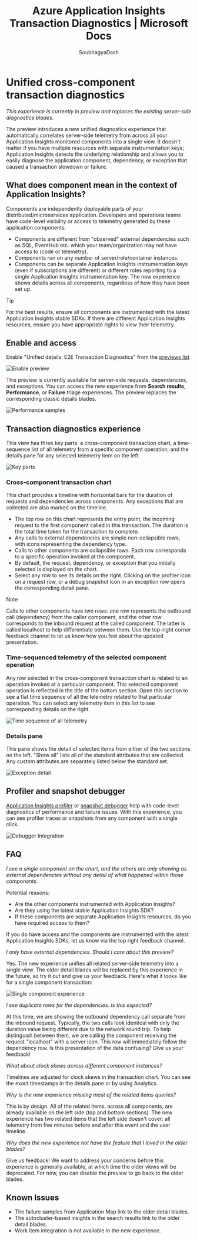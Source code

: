 ﻿---
title: Azure Application Insights Transaction Diagnostics | Microsoft Docs
description: Application Insights end-to-end transaction diagnostics
services: application-insights
documentationcenter: .net
author: SoubhagyaDash
manager: victormu

ms.service: application-insights
ms.workload: TBD
ms.tgt_pltfrm: ibiza
ms.devlang: multiple
ms.topic: article
ms.date: 01/19/2018
ms.author: sdash

---
# Unified cross-component transaction diagnostics

*This experience is currently in preview and replaces the existing server-side diagnostics blades.*

The preview introduces a new unified diagnostics experience that automatically correlates server-side telemetry from across all your Application Insights monitored components into a single view. It doesn't matter if you have multiple resources with separate instrumentation keys; Application Insights detects the underlying relationship and allows you to easily diagnose the application component, dependency, or exception that caused a transaction slowdown or failure.

## What does component mean in the context of Application Insights?

Components are independently deployable parts of your distributed/microservices application. Developers and operations teams have code-level visibility or access to telemetry generated by these application components. 

* Components are different from "observed" external dependencies such as SQL, EventHub etc. which your team/organization may not have access to (code or telemetry).
* Components run on any number of server/role/container instances.
* Components can be separate Application Insights instrumentation keys (even if subscriptions are different) or different roles reporting to a single Application Insights instrumentation key. The new experience shows details across all components, regardless of how they have been set up.

> [!Tip]
> For the best results, ensure all components are instrumented with the latest Application Insights stable SDKs. If there are different Application Insights resources, ensure you have appropriate rights to view their telemetry.

## Enable and access
Enable "Unified details: E2E Transaction Diagnostics" from the [previews list](app-insights-previews.md)

![Enable preview](media/app-insights-e2eTxn-diagnostics/previews.png)

This preview is currently available for server-side requests, dependencies, and exceptions. You can access the new experience from **Search results**, **Performance**, or **Failure** triage experiences. The preview replaces the corresponding classic details blades. 

![Performance samples](media/app-insights-e2eTxn-diagnostics/performanceSamplesClickThrough.png)

## Transaction diagnostics experience 
This view has three key parts: a cross-component transaction chart, a time-sequence list of all telemetry from a specific component operation, and the details pane for any selected telemetry item on the left.

![Key parts](media/app-insights-e2eTxn-diagnostics/3partsCrossComponent.png)

### Cross-component transaction chart

This chart provides a timeline with horizontal bars for the duration of requests and dependencies across components. Any exceptions that are collected are also marked on the timeline.

* The top row on this chart represents the entry point, the incoming request to the first component called in this transaction. The duration is the total time taken for the transaction to complete.
* Any calls to external dependencies are simple non-collapsible rows, with icons representing the dependency type.
* Calls to other components are collapsible rows. Each row corresponds to a specific operation invoked at the component.
* By default, the request, dependency, or exception that you initially selected is displayed on the chart.
* Select any row to see its details on the right. Clicking on the profiler icon on a request row, or a debug snapshot icon in an exception row opens the corresponding detail pane.

> [!NOTE]
Calls to other components have two rows: one row represents the outbound call (dependency) from the caller component, and the other row corresponds to the inbound request at the called component. The latter is called localhost to help differentiate between them. Use the top-right corner feedback channel to let us know how you feel about the updated presentation.

### Time-sequenced telemetry of the selected component operation

Any row selected in the cross-component transaction chart is related to an operation invoked at a particular component. This selected component operation is reflected in the title of the bottom section. Open this section to see a flat time sequence of all the telemetry related to that particular operation. You can select any telemetry item in this list to see corresponding details on the right.

![Time sequence of all telemetry](media/app-insights-e2eTxn-diagnostics/allTelemetryDrawerOpened.png)

### Details pane

This pane shows the detail of selected items from either of the two sections on the left. "Show all" lists all of the standard attributes that are collected. Any custom attributes are separately listed below the standard set.

![Exception detail](media/app-insights-e2eTxn-diagnostics/exceptiondetail.png)

## Profiler and snapshot debugger

[Application Insights profiler](app-insights-profiler.md) or [snapshot debugger](app-insights-snapshot-debugger.md) help with code-level diagnostics of performance and failure issues. With this experience, you can see profiler traces or snapshots from any component with a single click.

![Debugger Integration](media/app-insights-e2eTxn-diagnostics/debugSnapshot.png)

## FAQ

*I see a single component on the chart, and the others are only showing as external dependencies without any detail of what happened within those components.*

Potential reasons:

* Are the other components instrumented with Application Insights?
* Are they using the latest stable Application Insights SDK?
* If these components are separate Application Insights resources, do you have required access to them?

If you do have access and the components are instrumented with the latest Application Insights SDKs, let us know via the top right feedback channel.

*I only have external dependencies. Should I care about this preview?*

Yes. The new experience unifies all related server-side telemetry into a single view. The older detail blades will be replaced by this experience in the future, so try it out and give us your feedback. Here's what it looks like for a single component transaction:

![Single component experience](media/app-insights-e2eTxn-diagnostics/singleComponent.png)

*I see duplicate rows for the dependencies. Is this expected?*

At this time, we are showing the outbound dependency call separate from the inbound request. Typically, the two calls look identical with only the duration value being different due to the network round trip. To help distinguish between them, we are calling the component receiving the request "localhost" with a server icon. This row will immediately follow the dependency row. Is this presentation of the data confusing? Give us your feedback!

*What about clock skews across different component instances?*

Timelines are adjusted for clock skews in the transaction chart. You can see the exact timestamps in the details pane or by using Analytics.

*Why is the new experience missing most of the related items queries?*

This is by design. All of the related items, across all components, are already available on the left side (top and bottom sections). The new experience has two related items that the left side doesn't cover: all telemetry from five minutes before and after this event and the user timeline.

*Why does the new experience not have the feature that I loved in the older blades?*

Give us feedback! We want to address your concerns before this experience is generally available, at which time the older views will be deprecated. For now, you can disable the preview to go back to the older blades.

## Known Issues

* The failure samples from Application Map link to the older detail blades.
* The autocluster-based insights in the search results link to the older detail blades.
* Work item integration is not available in the new experience.